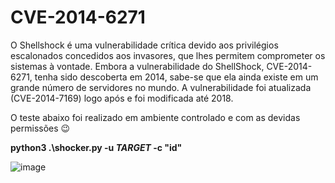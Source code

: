 # CVE-2014-6271

O Shellshock é uma vulnerabilidade crítica devido aos privilégios escalonados concedidos aos invasores, que lhes permitem comprometer os sistemas à vontade.
Embora a vulnerabilidade do ShellShock, CVE-2014-6271, tenha sido descoberta em 2014, sabe-se que ela ainda existe em um grande número de servidores no mundo.
A vulnerabilidade foi atualizada (CVE-2014-7169) logo após e foi modificada até 2018. 

O teste abaixo foi realizado em ambiente controlado e com as devidas permissões :wink:

<strong>python3 .\shocker.py -u *TARGET* -c "id" </strong>

![image](https://user-images.githubusercontent.com/86115368/214044305-95df0c3e-2a9e-4c43-9073-b67f7bb929f0.png)
